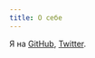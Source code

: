 ```yaml
---
title: О себе
---
```


Я на [GitHub](https://github.com/apirobot), [Twitter](https://twitter.com/apirobotme).
